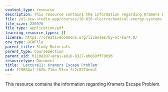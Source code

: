 ```yaml
---
content_type: resource
description: This resource contains the information regarding Kramers Escape Problem.
file: /ol-ocw-studio-app/courses/10-626-electrochemical-energy-systems-spring-2014/f29684aff62b71da53cefc2c8274eda1_MIT10_626S14_Lec11.pdf
file_size: 226976
file_type: application/pdf
learning_resource_types: []
license: https://creativecommons.org/licenses/by-nc-sa/4.0/
ocw_type: OCWFile
parent_title: Study Materials
parent_type: CourseSection
parent_uid: b110e107-aca1-a818-8327-eb868ff7909b
resourcetype: Document
title: 'Lecture11: Kramers Escape Problem'
uid: f29684af-f62b-71da-53ce-fc2c8274eda1
---
```

This resource contains the information regarding Kramers Escape Problem.